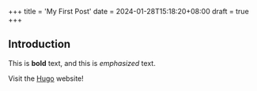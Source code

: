 +++
title = 'My First Post'
date = 2024-01-28T15:18:20+08:00
draft = true
+++

## Introduction

This is **bold** text, and this is *emphasized* text.

Visit the [Hugo](https://gohugo.io) website!